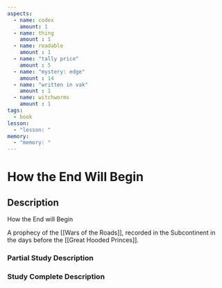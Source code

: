 ```yaml
---
aspects: 
  - name: codex
    amount: 1
  - name: thing
    amount : 1
  - name: readable
    amount : 1
  - name: "tally price"
    amount : 5
  - name: "mystery: edge"
    amount : 14
  - name: "written in vak"
    amount : 1
  - name: witchworms
    amount : 1
tags:
  - book
lesson:
  - "lesson: "
memory:
  - "memory: "
---
```


# How the End Will Begin

## Description
How the End will Begin

A prophecy of the [[Wars of the Roads]], recorded in the Subcontinent in the days before the [[Great Hooded Princes]].
### Partial Study Description

### Study Complete Description
